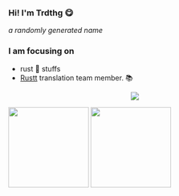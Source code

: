 ### Hi! I'm Trdthg 😋

_a randomly generated name_

### I am focusing on

- rust 🦀 stuffs
- [Rustt](https://rustt.org) translation team member. 📚

<p align="center">
<img src="https://github-profile-summary-cards.vercel.app/api/cards/profile-details?username=trdthg&theme=monokai"/>
</p>
<p>
  <img height="160" src="https://github-readme-stats.vercel.app/api/top-langs/?username=trdthg&theme=react&hide=html,css,dockerfile,shell,ejs,stylus&count_private=true&show_icons=true&hide_border=true&layout=compact"/>

<img height="160" src="https://github-readme-stats.vercel.app/api?username=trdthg&count_private=true&show_icons=true&theme=react&include_all_commits=true&hide_border=true"/>
</p>
